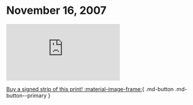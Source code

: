 # November 16, 2007

![](https://www.achewood.com/comic.php?date=11162007)

[Buy a signed strip of this print! :material-image-frame:](https://achewood-holiday-pop-up.myshopify.com/products/strip#11162007){ .md-button .md-button--primary }
